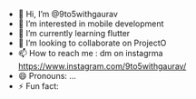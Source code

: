 - 👋 Hi, I’m @9to5withgaurav
- 👀 I’m interested in mobile development 
- 🌱 I’m currently learning flutter
- 💞️ I’m looking to collaborate on ProjectO
- 📫 How to reach me : dm on instagrma https://www.instagram.com/9to5withgaurav/
- 😄 Pronouns: ...
- ⚡ Fun fact: 

<!---
9to5withgaurav/9to5withgaurav is a ✨ special ✨ repository because its `README.md` (this file) appears on your GitHub profile.
You can click the Preview link to take a look at your changes.
--->
